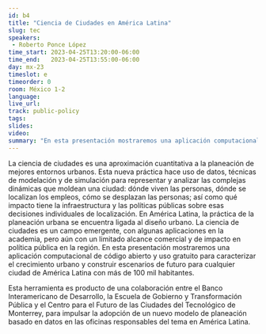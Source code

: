 ```yaml
---
id: b4
title: "Ciencia de Ciudades en América Latina"
slug: tec
speakers: 
 - Roberto Ponce López
time_start: 2023-04-25T13:20:00-06:00
time_end:   2023-04-25T13:55:00-06:00
day: mx-23
timeslot: e
timeorder: 0
room: México 1-2
language: 
live_url: 
track: public-policy
tags:
slides: 
video: 
summary: "En esta presentación mostraremos una aplicación computacional de código abierto y uso gratuito para caracterizar el crecimiento urbano y construir escenarios de futuro para cualquier ciudad de América Latina con más de 100 mil habitantes."
---
```


La ciencia de ciudades es una aproximación cuantitativa a la planeación de mejores entornos urbanos. Esta nueva práctica hace uso de datos, técnicas de modelación y de simulación para representar y analizar las complejas dinámicas que moldean una ciudad: dónde viven las personas, dónde se localizan los empleos, cómo se desplazan las personas; así como qué impacto tiene la infraestructura y las políticas públicas sobre esas decisiones individuales de localización. En América Latina, la práctica de la planeación urbana se encuentra ligada al diseño urbano. La ciencia de ciudades es un campo emergente, con algunas aplicaciones en la academia, pero aún con un limitado alcance comercial y de impacto en política pública en la región. En esta presentación mostraremos una aplicación computacional de código abierto y uso gratuito para caracterizar el crecimiento urbano y construir escenarios de futuro para cualquier ciudad de América Latina con más de 100 mil habitantes. 

Esta herramienta es producto de una colaboración entre el Banco Interamericano de Desarrollo, la Escuela de Gobierno y Transformación Pública y el Centro para el Futuro de las Ciudades del Tecnológico de Monterrey, para impulsar la adopción de un nuevo modelo de planeación basado en datos en las oficinas responsables del tema en América Latina.


